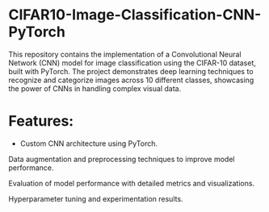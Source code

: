 # CIFAR10-Image-Classification-CNN-PyTorch
This repository contains the implementation of a Convolutional Neural Network (CNN) model for image classification using the CIFAR-10 dataset, built with PyTorch. The project demonstrates deep learning techniques to recognize and categorize images across 10 different classes, showcasing the power of CNNs in handling complex visual data.

# Features:

- Custom CNN architecture using PyTorch.

Data augmentation and preprocessing techniques to improve model performance.

Evaluation of model performance with detailed metrics and visualizations.

Hyperparameter tuning and experimentation results.
